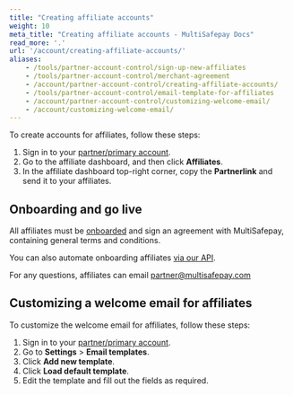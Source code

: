 ```yaml
---
title: "Creating affiliate accounts"
weight: 10
meta_title: "Creating affiliate accounts - MultiSafepay Docs"
read_more: '.'
url: '/account/creating-affiliate-accounts/'
aliases:
    - /tools/partner-account-control/sign-up-new-affiliates
    - /tools/partner-account-control/merchant-agreement
    - /account/partner-account-control/creating-affiliate-accounts/
    - /tools/partner-account-control/email-template-for-affiliates
    - /account/partner-account-control/customizing-welcome-email/
    - /account/customizing-welcome-email/
---
```


To create accounts for affiliates, follow these steps:

1. Sign in to your [partner/primary account](https://merchant.multisafepay.com/).
2. Go to the affiliate dashboard, and then click **Affiliates**. 
3. In the affiliate dashboard top-right corner, copy the **Partnerlink** and send it to your affiliates.

## Onboarding and go live

All affiliates must be [onboarded](/account/onboarding-process/) and sign an agreement with MultiSafepay, containing general terms and conditions.

You can also automate onboarding affiliates [via our API](/account/affiliate-onboarding-api/).

For any questions, affiliates can email <partner@multisafepay.com>

## Customizing a welcome email for affiliates

To customize the welcome email for affiliates, follow these steps:

1. Sign in to your [partner/primary account](https://merchant.multisafepay.com/).
2. Go to **Settings** > **Email templates**.
3. Click **Add new template**.
4. Click **Load default template**.
5. Edit the template and fill out the fields as required.